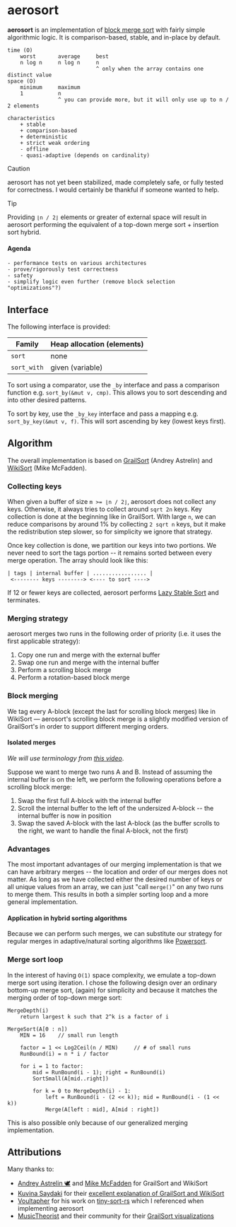 # aerosort

**aerosort** is an implementation of [block merge sort](https://en.wikipedia.org/wiki/Block_sort) with fairly simple algorithmic logic. It is comparison-based, stable, and in-place by default.

```
time (O)
    worst       average     best
    n log n     n log n     n
                            ^ only when the array contains one distinct value
space (O)
    minimum     maximum
    1           n
                ^ you can provide more, but it will only use up to n / 2 elements

characteristics
    + stable
    + comparison-based
    + deterministic
    + strict weak ordering
    - offline
    - quasi-adaptive (depends on cardinality)
```

> [!CAUTION]  
> aerosort has not yet been stabilized, made completely safe, or fully tested for correctness. I would certainly be thankful if someone wanted to help.

> [!TIP]  
> Providing `⌊n / 2⌋` elements or greater of external space will result in aerosort performing the equivalent of a top-down merge sort + insertion sort hybrid.

#### Agenda

```
- performance tests on various architectures
- prove/rigorously test correctness
- safety
- simplify logic even further (remove block selection "optimizations"?)
```

## Interface

The following interface is provided:

| Family       | Heap allocation (elements) |
|--------------|----------------------------|
| `sort`       | none                       |
| `sort_with`  | given (variable)           |

To sort using a comparator, use the `_by` interface and pass a comparison function e.g. `sort_by(&mut v, cmp)`. This allows you to sort descending and into other desired patterns.

To sort by key, use the `_by_key` interface and pass a mapping e.g. `sort_by_key(&mut v, f)`. This will sort ascending by key (lowest keys first).

## Algorithm

The overall implementation is based on [GrailSort](https://github.com/Mrrl/GrailSort) (Andrey Astrelin) and [WikiSort](https://github.com/BonzaiThePenguin/WikiSort) (Mike McFadden).

### Collecting keys

When given a buffer of size `m >= ⌊n / 2⌋`, aerosort does not collect any keys. Otherwise, it always tries to collect around `sqrt 2n` keys. Key collection is done at the beginning like in GrailSort. With large `n`, we can reduce comparisons by around 1% by collecting `2 sqrt n` keys, but it make the redistribution step slower, so for simplicity we ignore that strategy.

Once key collection is done, we partition our keys into two portions. We never need to sort the tags portion -- it remains sorted between every merge operation. The array should look like this:
```
| tags | internal buffer | ................. |
 <-------- keys --------> <---- to sort ---->
```

If 12 or fewer keys are collected, aerosort performs [Lazy Stable Sort](https://github.com/Mrrl/GrailSort/blob/master/GrailSort.h#L384) and terminates.

### Merging strategy

aerosort merges two runs in the following order of priority (i.e. it uses the first applicable strategy):
1. Copy one run and merge with the external buffer
2. Swap one run and merge with the internal buffer
3. Perform a scrolling block merge
4. Perform a rotation-based block merge

### Block merging

We tag every A-block (except the last for scrolling block merges) like in WikiSort &mdash; aerosort's scrolling block merge is a slightly modified version of GrailSort's in order to support different merging orders. 

#### Isolated merges

_We will use terminology from [this video](https://www.youtube.com/watch?v=InGeRuRk3f8&pp=ygUJZ3JhaWxzb3J0)_.

Suppose we want to merge two runs A and B. Instead of assuming the internal buffer is on the left, we perform the following operations before a scrolling block merge:
1. Swap the first full A-block with the internal buffer
2. Scroll the internal buffer to the left of the undersized A-block -- the internal buffer is now in position
3. Swap the saved A-block with the last A-block (as the buffer scrolls to the right, we want to handle the final A-block, not the first)

### Advantages

The most important advantages of our merging implementation is that we can have arbitrary merges -- the location and order of our merges does not matter. As long as we have collected either the desired number of keys or all unique values from an array, we can just "call `merge()`" on any two runs to merge them. This results in both a simpler sorting loop and a more general implementation.

#### Application in hybrid sorting algorithms

Because we can perform such merges, we can substitute our strategy for regular merges in adaptive/natural sorting algorithms like [Powersort](https://github.com/sebawild/powersort).

### Merge sort loop

In the interest of having `O(1)` space complexity, we emulate a top-down merge sort using iteration. I chose the following design over an ordinary bottom-up merge sort, (again) for simplicity and because it matches the merging order of top-down merge sort:

```
MergeDepth(i)
    return largest k such that 2^k is a factor of i

MergeSort(A[0 : n])
    MIN = 16    // small run length

    factor = 1 << Log2Ceil(n / MIN)     // # of small runs
    RunBound(i) = n * i / factor

    for i = 1 to factor:
        mid = RunBound(i - 1); right = RunBound(i)
        SortSmall(A[mid..right])

        for k = 0 to MergeDepth(i) - 1:
            left = RunBound(i - (2 << k)); mid = RunBound(i - (1 << k))
            Merge(A[left : mid], A[mid : right])
```

This is also possible only because of our generalized merging implementation.

## Attributions

Many thanks to:
- [Andrey Astrelin 🕊️](https://github.com/Mrrl) and [Mike McFadden](https://github.com/BonzaiThePenguin) for GrailSort and WikiSort 
- [Kuvina Saydaki](https://www.youtube.com/@Kuvina) for their [excellent explanation of GrailSort and WikiSort](https://www.youtube.com/watch?v=InGeRuRk3f8&pp=ygUJZ3JhaWxzb3J0)
- [Voultapher](https://github.com/Voultapher) for his work on [tiny-sort-rs](https://github.com/Voultapher/tiny-sort-rs) which I referenced when implementing aerosort
- [MusicTheorist](https://github.com/MusicTheorist) and their community for their [GrailSort visualizations](https://www.youtube.com/playlist?list=PL5w_-zMAJC8sF-bThVsDGthPcxJktuUNm)
